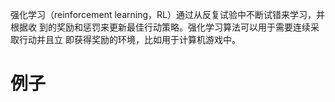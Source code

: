 
强化学习（reinforcement learning，RL）通过从反复试验中不断试错来学习，并根据收
到的奖励和惩罚来更新最佳行动策略。强化学习算法可以用于需要连续采取行动并且立
即获得奖励的环境，比如用于计算机游戏中。

# 例子